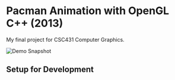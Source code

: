 # Pacman Animation with OpenGL C++  (2013)

My final project for CSC431 Computer Graphics.

![Demo Snapshot](https://thetruecaptian.github.io/thumbnails/pacman-anim3.png "Demo Snapshot")

## Setup for Development




